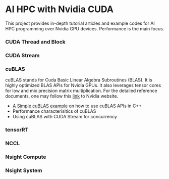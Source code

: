 # AI HPC with Nvidia CUDA

This project provides in-depth tutorial articles and example codes for AI HPC programming over Nvidia GPU devices. Performance is the main focus. 

### CUDA Thread and Block

### CUDA Stream

### cuBLAS
cuBLAS stands for Cuda Basic Linear Algebra Subroutines (BLAS). It is highly optimized BLAS APIs for Nvidia GPUs. 
It also leverages tensor cores for low and mix precision matrix multiplication. 
For the detailed reference documents, one may follow this [link](https://developer.nvidia.com/cublas) to Nvidia website.

- [A Simple cuBLAS example](./cublas_simple_example.md) on how to use cuBLAS APIs in C++
- Performance characterisitics of cuBLAS
- Using cuBLAS with CUDA Stream for concurrency
### tensorRT

### NCCL

### Nsight Compute

### Nsight System
